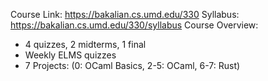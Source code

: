 
Course Link: https://bakalian.cs.umd.edu/330
Syllabus: https://bakalian.cs.umd.edu/330/syllabus
Course Overview:
- 4 quizzes, 2 midterms, 1 final
- Weekly ELMS quizzes
- 7 Projects: (0: OCaml Basics, 2-5: OCaml, 6-7: Rust)